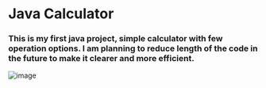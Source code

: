 # Java Calculator

### This is my first java project, simple calculator with few operation options. I am planning to reduce length of the code in the future to make it clearer and more efficient.
![image](https://github.com/przemekdomagala/Java_Calculator/assets/115444497/a138c0cc-977b-4186-b6a9-0c5b1b78afa2)


